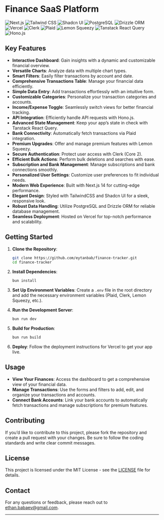 # Finance SaaS Platform

![Next.js](https://img.shields.io/badge/next%20js-000000?style=for-the-badge&logo=nextdotjs&logoColor=white)
![Tailwind CSS](https://img.shields.io/badge/Tailwind_CSS-38B2AC?style=for-the-badge&logo=tailwind-css&logoColor=white)
![Shadcn UI](https://img.shields.io/badge/shadcn%2Fui-000000?style=for-the-badge&logo=shadcnui&logoColor=white)
![PostgreSQL](https://img.shields.io/badge/PostgreSQL-316192?style=for-the-badge&logo=postgresql&logoColor=white)
![Drizzle ORM](https://img.shields.io/badge/drizzle-C5F74F?style=for-the-badge&logo=drizzle&logoColor=black)
![Vercel](https://img.shields.io/badge/Vercel-000000?style=for-the-badge&logo=vercel&logoColor=white)
![Clerk](https://img.shields.io/badge/Clerk-purple?style=for-the-badge&logo=clerk&logoColor=white)
![Plaid](https://img.shields.io/badge/Plaid-000000?style=for-the-badge&logo=plaid&logoColor=white)
![Lemon Squeezy](https://img.shields.io/badge/Lemon_Squeezy-F9B300?style=for-the-badge&logo=lemon&logoColor=white)
![Tanstack React Query](https://img.shields.io/badge/React_Query-FF4154?style=for-the-badge&logo=ReactQuery&logoColor=white)
![Hono.js](https://img.shields.io/badge/hono-E36002?style=for-the-badge&logo=hono&logoColor=white)

## Key Features

- **Interactive Dashboard**: Gain insights with a dynamic and customizable financial overview.
- **Versatile Charts**: Analyze data with multiple chart types.
- **Smart Filters**: Easily filter transactions by account and date.
- **Comprehensive Transactions Table**: Manage your financial data efficiently.
- **Simple Data Entry**: Add transactions effortlessly with an intuitive form.
- **Customizable Categories**: Personalize your transaction categories and accounts.
- **Income/Expense Toggle**: Seamlessly switch views for better financial tracking.
- **API Integration**: Efficiently handle API requests with Hono.js.
- **Advanced State Management**: Keep your app’s state in check with Tanstack React Query.
- **Bank Connectivity**: Automatically fetch transactions via Plaid integration.
- **Premium Upgrades**: Offer and manage premium features with Lemon Squeezy.
- **Secure Authentication**: Protect user access with Clerk (Core 2).
- **Efficient Bulk Actions**: Perform bulk deletions and searches with ease.
- **Subscription and Bank Management**: Manage subscriptions and bank connections smoothly.
- **Personalized User Settings**: Customize user preferences to fit individual needs.
- **Modern Web Experience**: Built with Next.js 14 for cutting-edge performance.
- **Elegant Design**: Styled with TailwindCSS and Shadcn UI for a sleek, responsive look.
- **Robust Data Handling**: Utilize PostgreSQL and Drizzle ORM for reliable database management.
- **Seamless Deployment**: Hosted on Vercel for top-notch performance and scalability.

## Getting Started

1. **Clone the Repository**:

   ```bash
   git clone https://github.com/eytanbab/finance-tracker.git
   cd finance-tracker
   ```

2. **Install Dependencies**:

   ```bash
   bun install
   ```

3. **Set Up Environment Variables**:
   Create a `.env` file in the root directory and add the necessary environment variables (Plaid, Clerk, Lemon Squeezy, etc.).

4. **Run the Development Server**:

   ```bash
   bun run dev
   ```

5. **Build for Production**:

   ```bash
   bun run build
   ```

6. **Deploy**:
   Follow the deployment instructions for Vercel to get your app live.

## Usage

- **View Your Finances**: Access the dashboard to get a comprehensive view of your financial data.
- **Manage Transactions**: Use the forms and filters to add, edit, and organize your transactions and accounts.
- **Connect Bank Accounts**: Link your bank accounts to automatically fetch transactions and manage subscriptions for premium features.

## Contributing

If you’d like to contribute to this project, please fork the repository and create a pull request with your changes. Be sure to follow the coding standards and write clear commit messages.

## License

This project is licensed under the MIT License - see the [LICENSE](LICENSE) file for details.

## Contact

For any questions or feedback, please reach out to [ethan.babaev@gmail.com](mailto:ethan.babaev@gmail.com).

---
